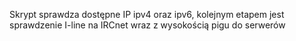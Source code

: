 Skrypt sprawdza dostępne IP ipv4 oraz ipv6, kolejnym etapem jest sprawdzenie I-line na IRCnet wraz z wysokością pigu do serwerów 
